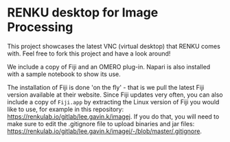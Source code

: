 # RENKU desktop for Image Processing

This project showcases the latest VNC (virtual desktop) that RENKU comes with. Feel free to fork this project and have a look around!

We include a copy of Fiji and an OMERO plug-in. Napari is also installed with a sample notebook to show its use.

The installation of Fiji is done 'on the fly' - that is we pull the latest Fiji version available at their website. Since Fiji updates very often, you can also include a copy of `Fiji.app` by extracting the Linux version of Fiji you would like to use, for example in this repository: https://renkulab.io/gitlab/lee.gavin.k/imagej. If you do that, you will need to make sure to edit the .gitignore file to upload binaries and jar files: https://renkulab.io/gitlab/lee.gavin.k/imagej/-/blob/master/.gitignore.
